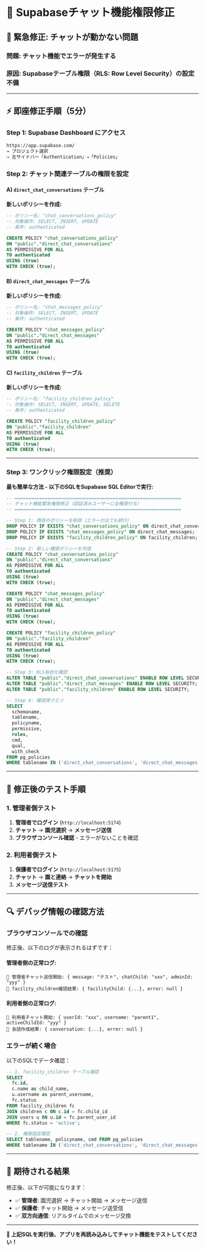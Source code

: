 # 🔧 Supabaseチャット機能権限修正

## 🚨 **緊急修正: チャットが動かない問題**

### **問題**: チャット機能でエラーが発生する
### **原因**: Supabaseテーブル権限（RLS: Row Level Security）の設定不備

---

## ⚡ **即座修正手順（5分）**

### **Step 1: Supabase Dashboard にアクセス**
```bash
https://app.supabase.com/
→ プロジェクト選択
→ 左サイドバー「Authentication」→「Policies」
```

### **Step 2: チャット関連テーブルの権限を設定**

#### **A) `direct_chat_conversations` テーブル**

**新しいポリシーを作成:**
```sql
-- ポリシー名: "chat_conversations_policy"
-- 対象操作: SELECT, INSERT, UPDATE
-- 条件: authenticated

CREATE POLICY "chat_conversations_policy" 
ON "public"."direct_chat_conversations"
AS PERMISSIVE FOR ALL
TO authenticated
USING (true)
WITH CHECK (true);
```

#### **B) `direct_chat_messages` テーブル**

**新しいポリシーを作成:**
```sql
-- ポリシー名: "chat_messages_policy"  
-- 対象操作: SELECT, INSERT, UPDATE
-- 条件: authenticated

CREATE POLICY "chat_messages_policy"
ON "public"."direct_chat_messages"
AS PERMISSIVE FOR ALL
TO authenticated
USING (true)
WITH CHECK (true);
```

#### **C) `facility_children` テーブル**

**新しいポリシーを作成:**
```sql
-- ポリシー名: "facility_children_policy"
-- 対象操作: SELECT, INSERT, UPDATE, DELETE
-- 条件: authenticated

CREATE POLICY "facility_children_policy"
ON "public"."facility_children"
AS PERMISSIVE FOR ALL
TO authenticated
USING (true)
WITH CHECK (true);
```

---

### **Step 3: ワンクリック権限設定（推奨）**

**最も簡単な方法 - 以下のSQLをSupabase SQL Editorで実行:**

```sql
-- =============================================================
-- チャット機能緊急権限修正（認証済みユーザーに全権限付与）
-- =============================================================

-- Step 1: 既存のポリシーを削除（エラーが出ても続行）
DROP POLICY IF EXISTS "chat_conversations_policy" ON direct_chat_conversations;
DROP POLICY IF EXISTS "chat_messages_policy" ON direct_chat_messages;
DROP POLICY IF EXISTS "facility_children_policy" ON facility_children;

-- Step 2: 新しい権限ポリシーを作成
CREATE POLICY "chat_conversations_policy" 
ON "public"."direct_chat_conversations"
AS PERMISSIVE FOR ALL
TO authenticated
USING (true)
WITH CHECK (true);

CREATE POLICY "chat_messages_policy"
ON "public"."direct_chat_messages"
AS PERMISSIVE FOR ALL
TO authenticated
USING (true)
WITH CHECK (true);

CREATE POLICY "facility_children_policy"
ON "public"."facility_children"
AS PERMISSIVE FOR ALL
TO authenticated
USING (true)
WITH CHECK (true);

-- Step 3: RLS有効化確認
ALTER TABLE "public"."direct_chat_conversations" ENABLE ROW LEVEL SECURITY;
ALTER TABLE "public"."direct_chat_messages" ENABLE ROW LEVEL SECURITY;
ALTER TABLE "public"."facility_children" ENABLE ROW LEVEL SECURITY;

-- Step 4: 確認用クエリ
SELECT 
  schemaname,
  tablename,
  policyname,
  permissive,
  roles,
  cmd,
  qual,
  with_check
FROM pg_policies 
WHERE tablename IN ('direct_chat_conversations', 'direct_chat_messages', 'facility_children');
```

---

## 🧪 **修正後のテスト手順**

### **1. 管理者側テスト**
1. **管理者でログイン** (`http://localhost:5174`)
2. **チャット** → **園児選択** → **メッセージ送信**
3. **ブラウザコンソール確認** - エラーがないことを確認

### **2. 利用者側テスト**
1. **保護者でログイン** (`http://localhost:5175`)
2. **チャット** → **園と連絡** → **チャットを開始**
3. **メッセージ送信テスト**

---

## 🔍 **デバッグ情報の確認方法**

### **ブラウザコンソールでの確認**

修正後、以下のログが表示されるはずです：

#### **管理者側の正常ログ:**
```
🔧 管理者チャット送信開始: { message: "テスト", chatChild: "xxx", adminId: "yyy" }
🔧 facility_children確認結果: { facilityChild: {...}, error: null }
```

#### **利用者側の正常ログ:**
```
🔧 利用者チャット開始: { userId: "xxx", username: "parent1", activeChildId: "yyy" }  
🔧 会話作成結果: { conversation: {...}, error: null }
```

### **エラーが続く場合**

以下のSQLでデータ確認：

```sql
-- 1. facility_children テーブル確認
SELECT 
  fc.id,
  c.name as child_name,
  u.username as parent_username,
  fc.status
FROM facility_children fc
JOIN children c ON c.id = fc.child_id  
JOIN users u ON u.id = fc.parent_user_id
WHERE fc.status = 'active';

-- 2. 権限設定確認
SELECT tablename, policyname, cmd FROM pg_policies 
WHERE tablename IN ('direct_chat_conversations', 'direct_chat_messages', 'facility_children');
```

---

## 🎯 **期待される結果**

修正後、以下が可能になります：

- ✅ **管理者**: 園児選択 → チャット開始 → メッセージ送信
- ✅ **保護者**: チャット開始 → メッセージ送受信
- ✅ **双方向通信**: リアルタイムでのメッセージ交換

---

**🚀 上記SQLを実行後、アプリを再読み込みしてチャット機能をテストしてください！**

